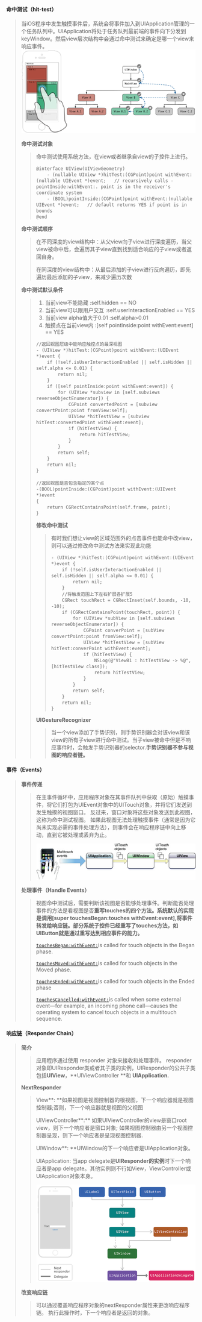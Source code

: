 #### **命中测试（**hit-test**）**

> 当iOS程序中发生触摸事件后，系统会将事件加入到UIApplication管理的一个任务队列中。UIApplication将处于任务队列最前端的事件向下分发到keyWindow。然后view层次结构中会通过命中测试来确定是哪一个view来响应事件。![](/assets/hit-test-depth-first-traversal.png)
>
> **命中测试对象**
>
> > 命中测试使用系统方法，在view或者继承自view的子控件上进行。
> >
> > ```
> > @interface UIView(UIViewGeometry)
> >     - (nullable UIView *)hitTest:(CGPoint)point withEvent:(nullable UIEvent *)event;   // recursively calls -pointInside:withEvent:. point is in the receiver's coordinate system
> >     - (BOOL)pointInside:(CGPoint)point withEvent:(nullable UIEvent *)event;   // default returns YES if point is in bounds
> > @end
> > ```
>
> **命中测试顺序**
>
> > 在不同深度的view结构中：从父view向子view进行深度遍历，当父view被命中后，会遍历其子view直到找到适合响应的子view或者返回自身。
> >
> > 在同深度的view结构中：从最后添加的子view进行反向遍历，即先遍历最后添加的子view，来减少遍历次数
>
> **命中测试默认条件**
>
> > 1. 当前view不能隐藏               :self.hidden == NO
> > 2. 当前view可以跟用户交互   :self.userInteractionEnabled == YES
> > 3. 当前view alpha值大于0.01 :self.alpha&gt;0.01
> > 4. 触摸点在当前view内           :\[self pointInside:point withEvent:event\] == YES
> >
> > ```
> > //返回视图层级中能响应触控点的最深视图
> > - (UIView *)hitTest:(CGPoint)point withEvent:(UIEvent *)event {
> >     if (!self.isUserInteractionEnabled || self.isHidden || self.alpha <= 0.01) {
> >         return nil;
> >     }
> >     if ([self pointInside:point withEvent:event]) {
> >         for (UIView *subview in [self.subviews reverseObjectEnumerator]) {
> >             CGPoint convertedPoint = [subview convertPoint:point fromView:self];
> >             UIView *hitTestView = [subview hitTest:convertedPoint withEvent:event];
> >             if (hitTestView) {
> >                 return hitTestView;
> >             }
> >         }
> >         return self;
> >     }
> >     return nil;
> > }
> >
> > //返回视图是否包含指定的某个点
> > -(BOOL)pointInside:(CGPoint)point withEvent:(UIEvent *)event
> > {
> >     return CGRectContainsPoint(self.frame, point);
> > }
> > ```
> >
> > **修改命中测试**
> >
> > > 有时我们想让view的区域范围外的点击事件也能命中改view，则可以通过修改命中测试方法来实现此功能
> > >
> > > ```
> > > - (UIView *)hitTest:(CGPoint)point withEvent:(UIEvent *)event {
> > >     if (!self.isUserInteractionEnabled || self.isHidden || self.alpha <= 0.01) {
> > >         return nil;
> > >     }
> > >     //将触发范围上下左右扩展各扩展5
> > >     CGRect touchRect = CGRectInset(self.bounds, -10, -10);
> > >     if (CGRectContainsPoint(touchRect, point)) {
> > >         for (UIView *subView in [self.subviews reverseObjectEnumerator]) {
> > >             CGPoint converPoint = [subView convertPoint:point fromView:self];
> > >             UIView *hitTestView = [subView hitTest:converPoint withEvent:event];
> > >             if (hitTestView) {
> > >                 NSLog(@"ViewB1 : hitTestView -> %@", [hitTestView class]);
> > >                 return hitTestView;
> > >             }
> > >         }
> > >         return self;
> > >     }
> > >     return nil;
> > > }
> > > ```
> >
> > **UIGestureRecognizer**
> >
> > > 当一个view添加了手势识别，则手势识别器会对该view和该view的所有子view进行命中测试。当子view被命中但是不响应事件时，会触发手势识别器的selector.**手势识别器不参与视图的响应者链。**

#### 事件（Events）

> **事件传递**
>
> > 在主事件循环中，应用程序对象在其事件队列中获取（原始）触摸事件，将它们打包为UIEvent对象中的UITouch对象，并将它们发送到发生触摸的视图窗口。 反过来，窗口对象将这些对象发送到此视图，这称为命中测试视图。 如果此视图无法处理触摸事件（通常是因为它尚未实现必需的事件处理方法），则事件会在响应程序链中向上移动，直到它被处理或丢弃为止。
> >
> > ![](/assets/event_delivery.jpg)
>
> **处理事件（Handle Events）**
>
> > 视图命中测试后，需要判断该视图是否能够处理事件。判断能否处理事件的方法是看视图是否**重写touches的四个方法。系统默认的实现是调用\[super touchesBegan:touches withEvent:event\],将事件转发给响应链。部分系统子控件已经重写了touches方法，如UIButton就是通过重写达到相应事件的能力。**
> >
> > [`touchesBegan:withEvent:`](https://developer.apple.com/documentation/uikit/uiresponder/1621142-touchesbegan)is called for touch objects in the Began phase.
> >
> > [`touchesMoved:withEvent:`](https://developer.apple.com/documentation/uikit/uiresponder/1621107-touchesmoved)is called for touch objects in the Moved phase.
> >
> > [`touchesEnded:withEvent:`](https://developer.apple.com/documentation/uikit/uiresponder/1621084-touchesended)is called for touch objects in the Ended phase
> >
> > [`touchesCancelled:withEvent:`](https://developer.apple.com/documentation/uikit/uiresponder/1621116-touchescancelled)is called when some external event—for example, an incoming phone call—causes the operating system to cancel touch objects in a multitouch sequence.

#### 

#### 响应链（Responder Chain）

> **简介**
>
> > 应用程序通过使用 responder 对象来接收和处理事件。 responder对象即UIResponder类或者其子类的实例，UIResponder的公共子类包括**UIView**，**UIViewController **和 **UIApplication.**
>
> **NextResponder**
>
> > View**: **如果视图是视图控制器的根视图，下一个响应器就是视图控制器;否则，下一个响应器就是视图的父视图
> >
> > UIViewController**:** 如果UIViewController的view是窗口root view，则下一个响应者是窗口对象; 如果视图控制器由另一个视图控制器呈现，则下一个响应者是呈现视图控制器.
> >
> > UIWindow**: **UIWindow的下一个响应者是UIApplication对象。
> >
> > UIApplication: 当app delegate是**UIResponder的实例**时下一个响应者是app delegate。其他实例则不行如View，ViewController或UIApplication对象本身。
> >
> > ![](/assets/ResponderChain.png)
>
> **改变响应链**
>
> > 可以通过覆盖响应程序对象的nextResponder属性来更改响应程序链。 执行此操作时，下一个响应者是返回的对象。



